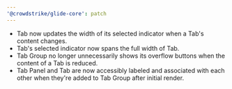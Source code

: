 ```yaml
---
'@crowdstrike/glide-core': patch
---
```


- Tab now updates the width of its selected indicator when a Tab's content changes.
- Tab's selected indicator now spans the full width of Tab.
- Tab Group no longer unnecessarily shows its overflow buttons when the content of a Tab is reduced.
- Tab Panel and Tab are now accessibly labeled and associated with each other when they're added to Tab Group after initial render.
